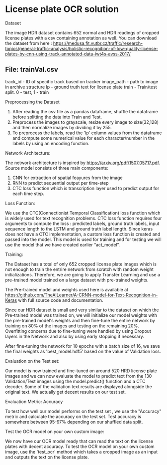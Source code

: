# License plate OCR solution

Dataset

The image HDR dataset contains 652 normal and HDR readings of cropped license plates with a csv containing
annotation as well. You can download the dataset from here : https://medusa.fit.vutbr.cz/traffic/research-topics/general-traffic-analysis/holistic-recognition-of-low-quality-license-plates-by-cnn-using-track-annotated-data-iwt4s-avss-2017/

File: trainVal.csv
------------
track_id - ID of specific track based on tracker
image_path - path to image in archive structure
lp - ground truth text for license plate
train - Train/test split. 0 - test, 1 - train

Preprocessing the Dataset

1. After reading the csv file as a pandas dataframe, shuffle the dataframe before splitting the data into Train and Test.
2. Preprocess the images to grayscale, resize every image to size(32,128) and then normalize images by dividing it by 255.
3. To preprocess the labels, read the 'lp' column values from the dataframe and compute some numerical value for each character/number in the labels by using an encoding function.

Network Architecture:

The network architecture is inspired by https://arxiv.org/pdf/1507.05717.pdf. 
Source model consists of three main components:

1. CNN for extraction of spatial feayures from the image
2. RNN to predict sequential output per time-step
3. CTC loss function which is transcription layer used to predict output for each time step.

Loss Function:

We use the CTC(Connectionist Temporal Classification) loss function which is widely used for text recognition problems. 
CTC loss function requires four arguments to compute the loss : predicted labels, ground truth labels, input sequence length to the LSTM and ground truth label length. Since keras does not have a CTC implementation, a custom loss function is created and passed  into the model. This model is used for training and for testing we will use the model that we have created earlier “act_model”. 

Training:

The Dataset has a total of only 652 cropped license plate images which is not enough to train the entrire network from scratch with random weight initializations. Therefore, we are going to apply Transfer Learning and use a pre-trained model trained on a large dataset with pre-trained weights. 

The Pre-trained model and weights used here is available at https://github.com/TheAILearner/A-CRNN-model-for-Text-Recognition-in-Keras with full source code and documentation.

Since our HDR dataset is small and very similar to the dataset on which the Pre-trained model was trained on, we will initialize our model weights with the pre-trained model's weights and then fine-tune the entire network by training on 80% of the images and testing on the remaining 20%. Overfitting concerns due to fine-tuning were handled by using Dropout layers in the Network and also by using early stopping if necessary. 

After fine-tuning the network for 10 epochs with a batch size of 16, we save the final weights as 'best_model.hdf5' based on the value of Validation loss. 

Evaluation on the Test set:

Our model is now trained and fine-tuned on around 520 HRD license plate images and we can now evaluate the model to predict text from the 130 Validation/Test images using the model.predict() function and a CTC decoder. Some of the validation text results are displayed alongside the original text. We actually get decent results on our test set.

Evaluation Metric: Accuracy

To test how well our model performs on the test set , we use the "Accuracy" metric and calculate the accuracy on the test set. Test accuracy is somewhere between 95-97% depending on our shuffled data split. 

Test the OCR model on your own custom image:

We now have our OCR model ready that can read the text on the license plates with decent accuracy. To test the OCR model on your own custom image, use the 'test_ocr' method which takes a cropped image as an input and outputs the text on the license plate.
